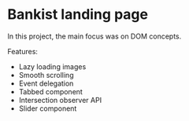 # Bankist landing page

In this project, the main focus was on DOM concepts.

Features:

- Lazy loading images
- Smooth scrolling
- Event delegation
- Tabbed component
- Intersection observer API
- Slider component

